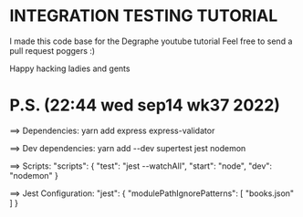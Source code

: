 # INTEGRATION TESTING TUTORIAL

I made this code base for the Degraphe youtube tutorial
Feel free to send a pull request poggers :)

Happy hacking ladies and gents

# P.S. (22:44 wed sep14 wk37 2022)

==> Dependencies:
yarn add express express-validator

==> Dev dependencies:
yarn add --dev supertest jest nodemon

==> Scripts:
"scripts": {
"test": "jest --watchAll",
"start": "node",
"dev": "nodemon"
}

==> Jest Configuration:
"jest": {
"modulePathIgnorePatterns": [
"books.json"
]
}

